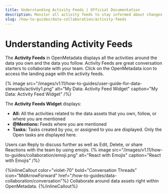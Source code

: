 ```yaml
---
title: Understanding Activity Feeds | Official Documentation
description: Monitor all activity feeds to stay informed about changes in ownership, usage, classification, or quality events.
slug: /how-to-guides/data-collaboration/activity-feeds
---
```


# Understanding Activity Feeds

The **Activity Feeds** in OpenMetadata displays all the activities around the data you own and the data you follow. Activity Feeds are great conversation starters to collaborate with your team. Click on the OpenMetadata icon to access the landing page with the activity feeds.

{% image
src="/images/v1.11/how-to-guides/user-guide-for-data-stewards/activity1.png"
alt="My Data: Activity Feed Widget"
caption="My Data: Activity Feed Widget"
/%}

The **Activity Feeds Widget** displays:
- **All:** All the activities related to the data assets that you own, follow, or where you are mentioned
- **@Mentions:** Feeds where you are mentioned
- **Tasks:** Tasks created by you, or assigned to you are displayed. Only the Open tasks are displayed here.

Users can Reply to discuss further as well as Edit, Delete, or share Reactions with the team by using emojis.
{% image
src="/images/v1.11/how-to-guides/collaboration/emoji.png"
alt="React with Emojis"
caption="React with Emojis"
/%}

{%inlineCallout
  color="violet-70"
  bold="Conversation Threads"
  icon="MdArrowForward"
  href="/how-to-guides/data-collaboration/conversation"%}
  Collaborate around data assets right within OpenMetadata.
{%/inlineCallout%}